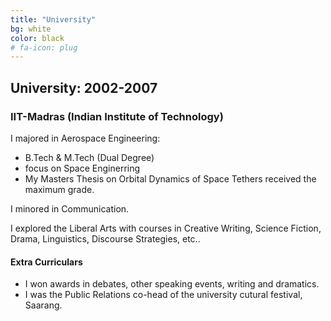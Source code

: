 ```yaml
---
title: "University"
bg: white
color: black
# fa-icon: plug
---
```


## University: 2002-2007
### IIT-Madras (Indian Institute of Technology)
I majored in Aerospace Engineering:
+ B.Tech & M.Tech (Dual Degree)
+ focus on Space Enginerring
+ My Masters Thesis on Orbital Dynamics of Space Tethers received the maximum grade.

I minored in Communication.

I explored the Liberal Arts with courses in Creative Writing, Science Fiction, Drama, Linguistics, Discourse Strategies, etc..

#### Extra Curriculars

+ I won awards in debates, other speaking events, writing and dramatics.
+ I was the Public Relations co-head of the university cutural festival, Saarang.